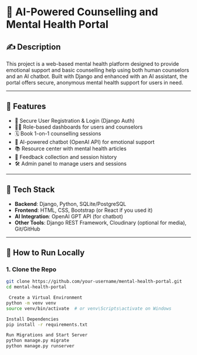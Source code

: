 # 🧠 AI-Powered Counselling and Mental Health Portal

## ✍️ Description
This project is a web-based mental health platform designed to provide emotional support and basic counselling help using both human counselors and an AI chatbot. Built with Django and enhanced with an AI assistant, the portal offers secure, anonymous mental health support for users in need.

---

## 🚀 Features
- 🔐 Secure User Registration & Login (Django Auth)
- 👨‍⚕️ Role-based dashboards for users and counselors
- 🗓️ Book 1-on-1 counselling sessions
- 🤖 AI-powered chatbot (OpenAI API) for emotional support
- 📚 Resource center with mental health articles
- 📝 Feedback collection and session history
- 🛠️ Admin panel to manage users and sessions

---

## 🔧 Tech Stack
- **Backend**: Django, Python, SQLite/PostgreSQL
- **Frontend**: HTML, CSS, Bootstrap (or React if you used it)
- **AI Integration**: OpenAI GPT API (for chatbot)
- **Other Tools**: Django REST Framework, Cloudinary (optional for media), Git/GitHub

---

## 🔗 How to Run Locally
### 1. Clone the Repo
```bash
git clone https://github.com/your-username/mental-health-portal.git
cd mental-health-portal

 Create a Virtual Environment
python -m venv venv
source venv/bin/activate  # or venv\Scripts\activate on Windows

Install Dependencies
pip install -r requirements.txt

Run Migrations and Start Server
python manage.py migrate
python manage.py runserver
